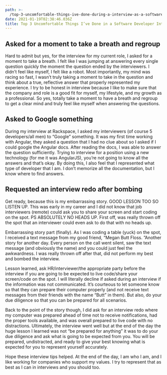 ```yaml
---
path: >-
  /top-3-uncomfortable-things-ive-done-during-a-interview-as-a-software-developer
date: 2021-01-19T02:38:46.036Z
title: Top 3 Uncomfortable Things I’ve Done in a Software Developer Interview
---
```

## Asked for a moment to take a breath and regroup

Hard to admit but yes, for the interview for my current role, I asked for a moment to take a breath. I felt like I was jumping at answering every single question quickly the moment the question ended by the interviewers. I didn’t feel like myself, I felt like a robot. Most importantly, my mind was racing so fast, I wasn’t truly taking a moment to take in the question and think about a true, reflective answer that properly represented my experience. I try to be honest in interview because I like to make sure that the company and role is a good fit for myself, my lifestyle, and my growth as a professional. So yes, totally take a moment to have a breath and regroup to get a clear mind and truly feel like myself when answering the questions.

## Asked to Google something

During my interview at Rackspace, I asked my interviewers (of course 5 developers/all men) to “Google” something. It was my first time working with Angular, they asked a question that I had no clue about so I asked if I could google the Angular docs. After reading the docs, I was able to answer the question sufficiently. Trying to interview for a position using a new technology (for me it was AngularJS), you’re not going to know all the answers and that’s okay. By doing this, I also feel that I represented what type of developer that I am. I don’t memorize all the documentation, but I know where to find answers.

## Requested an interview redo after bombing

Get ready, because this is my embarrassing story. GOOD LESSON TOO SO LISTEN UP. This was early in my career and I did not know that job interviewers (remote) could ask you to share your screen and start coding on the spot. PS ABSOLUTELY NO HEADS UP. First off, was really thrown off the spot that an interviewer could even ask to do that with no heads up.

Embarrassing story part (finally). As I was coding a table (yuck) on the spot, I received a text message from my good friend, “Megan Butt Floss. ”Another story for another day. Every person on the call went silent, saw the text message (and obviously the name) and you could just feel the awkwardness. I was really thrown off after that, did not perform my best and bombed the interview.

Lesson learned, ask HR/interviewer/the appropriate party before the interview if you are going to be expected to live code/share your screen/code on the spot. I will literally decline if asked during an interview if the information was not communicated. It’s courteous to let someone know so that they can prepare their computer properly (and not receive text messages from their friends with the name “Butt” in them). But also, do your due diligence so that you can be prepared for all scenarios.

Back to the point of the story though, I did ask for an interview redo where my computer was prepared ahead of time not to receive notifications, had the proper tools available, and was overall prepared to live code with no distractions. Ultimately, the interview went well but at the end of the day the huge lesson I learned was not “be prepared for anything” it was to do your due diligence and ask what is going to be expected from you. You will be prepared, undistracted, and ready to give your best knowing what is expected for you to represent yourself accurately.

Hope these interview tips helped. At the end of the day, I am who I am, and I like working for companies who support my values. I try to represent that as best as I can in interviews and you should too.
